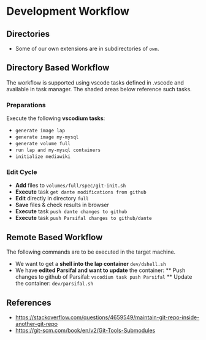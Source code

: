 # Development Workflow #


## Directories ##
* Some of our own extensions are in subdirectories of `own`.

## Directory Based Workflow ##

The workflow is supported using vscode tasks defined in .vscode and available in task manager. The shaded areas below reference such tasks.

### Preparations ###
Execute the following **vscodium tasks**:
* `generate image lap` 
* `generate image my-mysql` 
* `generate volume full` 
* `run lap and my-mysql containers` 
* `initialize mediawiki`

### Edit Cycle ###
* **Add** files to `volumes/full/spec/git-init.sh`
* **Execute** task `get dante modifications from github`
* **Edit** directly in directory `full`
* **Save** files & check results in browser
* **Execute** task `push dante changes to github`
* **Execute** task  `push Parsifal changes to github/dante`

## Remote Based Workflow

The following commands are to be executed in the target machine.

* We want to get a **shell into the lap container**  ```dev/dshell.sh```
* We have **edited Parsifal and want to update** the container:
** Push changes to github of Parsifal: ```vscodium task push Parsifal```
** Update the container: ```dev/parsifal.sh```


## References ##

* https://stackoverflow.com/questions/4659549/maintain-git-repo-inside-another-git-repo
* https://git-scm.com/book/en/v2/Git-Tools-Submodules



